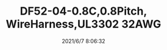 ﻿---
layout: post 
title: DF52-04-0.8C,0.8Pitch, WireHarness,UL3302 32AWG
is_home: true
tags: HR DF52
categories: wire-harness
overview: 
series: 
part_number: 0577-1
thumb_img: 
small_img: static/202106/577-20210607.jpg
date: 2021/6/7 8:06:32
---




